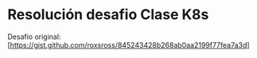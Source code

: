 # Resolución desafio Clase K8s

Desafio original: [https://gist.github.com/roxsross/845243428b268ab0aa2199f77fea7a3d]
